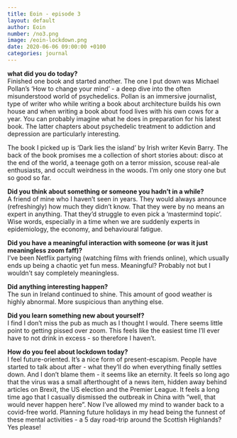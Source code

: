 ```yaml
---
title: Eoin - episode 3
layout: default
author: Eoin
number: /no3.png
image: /eoin-lockdown.png
date: 2020-06-06 09:00:00 +0100
categories: journal
---
```


**what did you do today?**
<br>
Finished one book and started another. The one I put down was Michael Pollan’s ‘How to change your mind’ - a deep dive into the often misunderstood world of psychedelics. Pollan is an immersive journalist, type of writer who while writing a book about architecture builds his own house and when writing a book about food lives with his own cows for a year. You can probably imagine what he does in preparation for his latest book. The latter chapters about psychedelic treatment to addiction and depression are particularly interesting. 

The book I picked up is ‘Dark lies the island’ by Irish writer Kevin Barry. The back of the book promises me a collection of short stories about: disco at the end of the world, a teenage goth on a terror mission, scouse real-ale enthusiasts, and occult weirdness in the woods. I’m only one story one but so good so far. 

**Did you think about something or someone you hadn’t in a while?**
<br>
A friend of mine who I haven’t seen in years. They would always announce (refreshingly) how much they didn’t know. That they were by no means an expert in anything. That they’d struggle to even pick a ‘mastermind topic’. Wise words, especially in a time when we are suddenly experts in epidemiology, the economy, and behavioural fatigue. 

**Did you have a meaningful interaction with someone (or was it just meaningless zoom faff)?**
<br>
I’ve been Netflix partying (watching films with friends online), which usually ends up being a chaotic yet fun mess. Meaningful? Probably not but I wouldn’t say completely meaningless. 

**Did anything interesting happen?**
<br>
The sun in Ireland continued to shine. This amount of good weather is highly abnormal. More suspicious than anything else. 

**Did you learn something new about yourself?**
<br>
I find I don’t miss the pub as much as I thought I would. There seems little point to getting pissed over zoom. This feels like the easiest time I’ll ever have to not drink in excess - so therefore I haven’t.

**How do you feel about lockdown today?**
<br>
I feel future-oriented. It’s a nice form of present-escapism. People have started to talk about after - what they’ll do when everything finally settles down. And I don’t blame them - it seems like an eternity. It feels so long ago that the virus was a small afterthought of a news item, hidden away behind articles on Brexit, the US election and the Premier League. It feels a long time ago that I casually dismissed the outbreak in China with “well, that would never happen here”. Now I’ve allowed my mind to wander back to a covid-free world. Planning future holidays in my head being the funnest of these mental activities - a 5 day road-trip around the Scottish Highlands? Yes please!